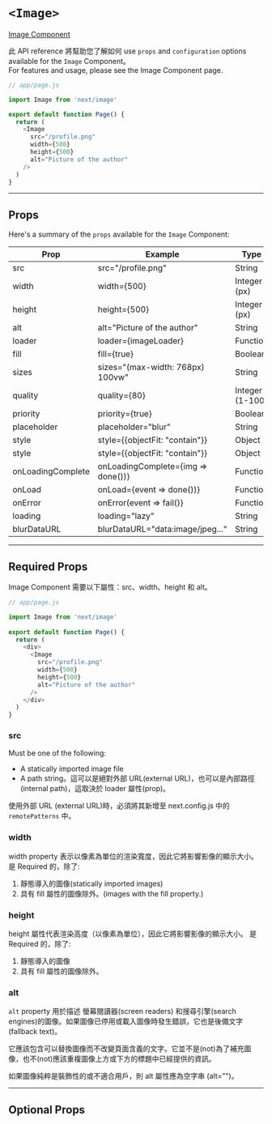 # `<Image>`
[Image Component](https://tinyurl.com/msztpkhm)

此 API reference 將幫助您了解如何 use `props` and `configuration` options available for the `Image` Component。  
For features and usage, please see the Image Component page.

```js
// app/page.js

import Image from 'next/image'

export default function Page() {
  return (
    <Image
      src="/profile.png"
      width={500}
      height={500}
      alt="Picture of the author"
    />
  )
}
```

---

## Props
Here's a summary of the `props` available for the `Image` Component:

|       Prop        |              Example               | Type           | Required |
|-------------------|------------------------------------|----------------|----------|
| src               | src="/profile.png"                 | String         | Yes      | 
| width             | width={500}                        | Integer (px)   | Yes      | 
| height            | height={500}                       | Integer (px)   | Yes      | 
| alt               | alt="Picture of the author"        | String         | Yes      | 
| loader            | loader={imageLoader}               | Function       | -        | 
| fill              | fill={true}                        | Boolean        | -        | 
| sizes             | sizes="(max-width: 768px) 100vw"   | String         | -        | 
| quality           | quality={80}                       | Integer (1-100)| -        | 
| priority          | priority={true}                    | Boolean        | -        | 
| placeholder       | placeholder="blur"                 | String         | -        | 
| style             | style={{objectFit: "contain"}}     | Object         | -        | 
| style             | style={{objectFit: "contain"}}     | Object         | -        | 
| onLoadingComplete | onLoadingComplete={img => done())} | Function       | -        | 
| onLoad            | onLoad={event => done())}          | Function       | -        | 
| onError           | onError(event => fail()}           | Function       | -        | 
| loading           | loading="lazy"                     | String         | -        | 
| blurDataURL       | blurDataURL="data:image/jpeg..."   | String         | -        | 

---
 
## Required Props
Image Component 需要以下屬性：src、width、height 和 alt。

```js
// app/page.js

import Image from 'next/image'
 
export default function Page() {
  return (
    <div>
      <Image
        src="/profile.png"
        width={500}
        height={500}
        alt="Picture of the author"
      />
    </div>
  )
}
```

### src
Must be one of the following:
- A statically imported image file
- A path string。這可以是絕對外部 URL(external URL)，也可以是內部路徑(internal path)，這取決於 loader 屬性(prop)。

使用外部 URL (external URL)時，必須將其新增至 next.config.js 中的 `remotePatterns` 中。

### width
width property 表示以像素為單位的渲染寬度，因此它將影響影像的顯示大小。
是 Required 的，除了:
1. 靜態導入的圖像(statically imported images)
2. 具有 fill 屬性的圖像除外。(images with the fill property.)

### height
height 屬性代表渲染高度（以像素為單位），因此它將影響影像的顯示大小。
是 Required 的，除了:
1. 靜態導入的圖像
2. 具有 fill 屬性的圖像除外。

### alt
`alt` property 用於描述 螢幕閱讀器(screen readers) 和搜尋引擎(search engines)的圖像。如果圖像已停用或載入圖像時發生錯誤，它也是後備文字(fallback text)。

它應該包含可以替換圖像而不改變頁面含義的文字。它並不是(not)為了補充圖像，也不(not)應該重複圖像上方或下方的標題中已經提供的資訊。

如果圖像純粹是裝飾性的或不適合用戶，則 alt 屬性應為空字串 (alt="")。

---

## Optional Props









